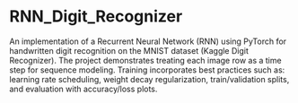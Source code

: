# RNN_Digit_Recognizer
An implementation of a Recurrent Neural Network (RNN) using PyTorch for handwritten digit recognition on the MNIST dataset (Kaggle Digit Recognizer). The project demonstrates treating each image row as a time step for sequence modeling. Training incorporates best practices such as: learning rate scheduling, weight decay regularization, train/validation splits, and evaluation with accuracy/loss plots.
